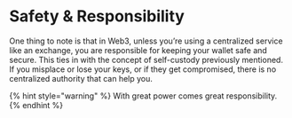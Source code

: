 # Safety & Responsibility

One thing to note is that in Web3, unless you’re using a centralized service like an exchange, you are responsible for keeping your wallet safe and secure. This ties in with the concept of self-custody previously mentioned. If you misplace or lose your keys, or if they get compromised, there is no centralized authority that can help you.

{% hint style="warning" %}
With great power comes great responsibility.
{% endhint %}
